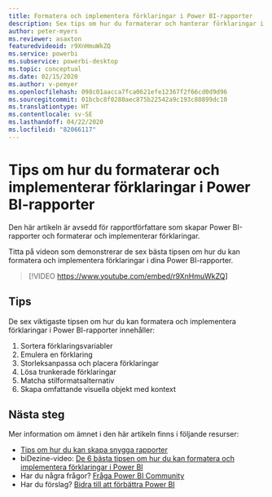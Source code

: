 ```yaml
---
title: Formatera och implementera förklaringar i Power BI-rapporter
description: Sex tips om hur du formaterar och hanterar förklaringar i visuella Power BI-rapportobjekt, i Power BI Desktop eller i Power BI-tjänsten.
author: peter-myers
ms.reviewer: asaxton
featuredvideoid: r9XnHmuWkZQ
ms.service: powerbi
ms.subservice: powerbi-desktop
ms.topic: conceptual
ms.date: 02/15/2020
ms.author: v-pemyer
ms.openlocfilehash: 098c01aacca7fca0621efe12367f2f66cd0d9d96
ms.sourcegitcommit: 01bcbc8f0280aec875b22542a9c193c80899dc10
ms.translationtype: HT
ms.contentlocale: sv-SE
ms.lasthandoff: 04/22/2020
ms.locfileid: "82066117"
---
```

# <a name="tips-to-format-and-implement-legends-in-power-bi-reports"></a>Tips om hur du formaterar och implementerar förklaringar i Power BI-rapporter

Den här artikeln är avsedd för rapportförfattare som skapar Power BI-rapporter och formaterar och implementerar förklaringar.

Titta på videon som demonstrerar de sex bästa tipsen om hur du kan formatera och implementera förklaringar i dina Power BI-rapporter.

> [!VIDEO https://www.youtube.com/embed/r9XnHmuWkZQ]

## <a name="tips"></a>Tips

De sex viktigaste tipsen om hur du kan formatera och implementera förklaringar i Power BI-rapporter innehåller:

1. Sortera förklaringsvariabler
1. Emulera en förklaring
1. Storleksanpassa och placera förklaringar
1. Lösa trunkerade förklaringar
1. Matcha stilformatsalternativ
1. Skapa omfattande visuella objekt med kontext

## <a name="next-steps"></a>Nästa steg

Mer information om ämnet i den här artikeln finns i följande resurser:

- [Tips om hur du kan skapa snygga rapporter](../desktop-tips-and-tricks-for-creating-reports.md)
- biDezine-video: [De 6 bästa tipsen om hur du kan formatera och implementera förklaringar i Power BI](https://www.youtube.com/watch?v=r9XnHmuWkZQ)
- Har du några frågor? [Fråga Power BI Community](https://community.powerbi.com/)
- Har du förslag? [Bidra till att förbättra Power BI](https://ideas.powerbi.com)
